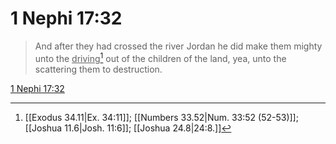 # 1 Nephi 17:32

> And after they had crossed the river Jordan he did make them mighty unto the <u>driving</u>[^a] out of the children of the land, yea, unto the scattering them to destruction.

[1 Nephi 17:32](https://www.churchofjesuschrist.org/study/scriptures/bofm/1-ne/17?lang=eng&id=p32#p32)


[^a]: [[Exodus 34.11|Ex. 34:11]]; [[Numbers 33.52|Num. 33:52 (52-53)]]; [[Joshua 11.6|Josh. 11:6]]; [[Joshua 24.8|24:8.]]
